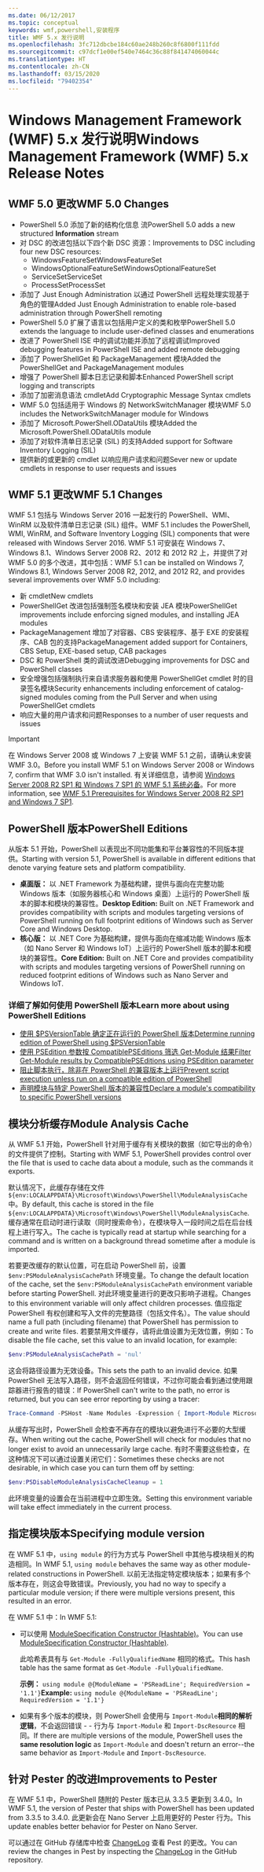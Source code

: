 ```yaml
---
ms.date: 06/12/2017
ms.topic: conceptual
keywords: wmf,powershell,安装程序
title: WMF 5.x 发行说明
ms.openlocfilehash: 3fc712dbcbe184c60ae248b260c8f6800f111fdd
ms.sourcegitcommit: c97dcf1e00ef540e7464c36c88f841474060044c
ms.translationtype: HT
ms.contentlocale: zh-CN
ms.lasthandoff: 03/15/2020
ms.locfileid: "79402354"
---
```

# <a name="windows-management-framework-wmf-5x-release-notes"></a><span data-ttu-id="a8b94-103">Windows Management Framework (WMF) 5.x 发行说明</span><span class="sxs-lookup"><span data-stu-id="a8b94-103">Windows Management Framework (WMF) 5.x Release Notes</span></span>

## <a name="wmf-50-changes"></a><span data-ttu-id="a8b94-104">WMF 5.0 更改</span><span class="sxs-lookup"><span data-stu-id="a8b94-104">WMF 5.0 Changes</span></span>

- <span data-ttu-id="a8b94-105">PowerShell 5.0 添加了新的结构化信息  流</span><span class="sxs-lookup"><span data-stu-id="a8b94-105">PowerShell 5.0 adds a new structured **Information** stream</span></span>
- <span data-ttu-id="a8b94-106">对 DSC 的改进包括以下四个新 DSC 资源：</span><span class="sxs-lookup"><span data-stu-id="a8b94-106">Improvements to DSC including four new DSC resources:</span></span>
  - <span data-ttu-id="a8b94-107">WindowsFeatureSet</span><span class="sxs-lookup"><span data-stu-id="a8b94-107">WindowsFeatureSet</span></span>
  - <span data-ttu-id="a8b94-108">WindowsOptionalFeatureSet</span><span class="sxs-lookup"><span data-stu-id="a8b94-108">WindowsOptionalFeatureSet</span></span>
  - <span data-ttu-id="a8b94-109">ServiceSet</span><span class="sxs-lookup"><span data-stu-id="a8b94-109">ServiceSet</span></span>
  - <span data-ttu-id="a8b94-110">ProcessSet</span><span class="sxs-lookup"><span data-stu-id="a8b94-110">ProcessSet</span></span>
- <span data-ttu-id="a8b94-111">添加了 Just Enough Administration 以通过 PowerShell 远程处理实现基于角色的管理</span><span class="sxs-lookup"><span data-stu-id="a8b94-111">Added Just Enough Administration to enable role-based administration through PowerShell remoting</span></span>
- <span data-ttu-id="a8b94-112">PowerShell 5.0 扩展了语言以包括用户定义的类和枚举</span><span class="sxs-lookup"><span data-stu-id="a8b94-112">PowerShell 5.0 extends the language to include user-defined classes and enumerations</span></span>
- <span data-ttu-id="a8b94-113">改进了 PowerShell ISE 中的调试功能并添加了远程调试</span><span class="sxs-lookup"><span data-stu-id="a8b94-113">Improved debugging features in PowerShell ISE and added remote debugging</span></span>
- <span data-ttu-id="a8b94-114">添加了 PowerShellGet 和 PackageManagement 模块</span><span class="sxs-lookup"><span data-stu-id="a8b94-114">Added the PowerShellGet and PackageManagement modules</span></span>
- <span data-ttu-id="a8b94-115">增强了 PowerShell 脚本日志记录和脚本</span><span class="sxs-lookup"><span data-stu-id="a8b94-115">Enhanced PowerShell script logging and transcripts</span></span>
- <span data-ttu-id="a8b94-116">添加了加密消息语法 cmdlet</span><span class="sxs-lookup"><span data-stu-id="a8b94-116">Add Cryptographic Message Syntax cmdlets</span></span>
- <span data-ttu-id="a8b94-117">WMF 5.0 包括适用于 Windows 的 NetworkSwitchManager 模块</span><span class="sxs-lookup"><span data-stu-id="a8b94-117">WMF 5.0 includes the NetworkSwitchManager module for Windows</span></span>
- <span data-ttu-id="a8b94-118">添加了 Microsoft.PowerShell.ODataUtils 模块</span><span class="sxs-lookup"><span data-stu-id="a8b94-118">Added the Microsoft.PowerShell.ODataUtils module</span></span>
- <span data-ttu-id="a8b94-119">添加了对软件清单日志记录 (SIL) 的支持</span><span class="sxs-lookup"><span data-stu-id="a8b94-119">Added support for Software Inventory Logging (SIL)</span></span>
- <span data-ttu-id="a8b94-120">提供新的或更新的 cmdlet 以响应用户请求和问题</span><span class="sxs-lookup"><span data-stu-id="a8b94-120">Sever new or update cmdlets in response to user requests and issues</span></span>

## <a name="wmf-51-changes"></a><span data-ttu-id="a8b94-121">WMF 5.1 更改</span><span class="sxs-lookup"><span data-stu-id="a8b94-121">WMF 5.1 Changes</span></span>

<span data-ttu-id="a8b94-122">WMF 5.1 包括与 Windows Server 2016 一起发行的 PowerShell、WMI、WinRM 以及软件清单日志记录 (SIL) 组件。</span><span class="sxs-lookup"><span data-stu-id="a8b94-122">WMF 5.1 includes the PowerShell, WMI, WinRM, and Software Inventory Logging (SIL) components that were released with Windows Server 2016.</span></span> <span data-ttu-id="a8b94-123">WMF 5.1 可安装在 Windows 7、Windows 8.1、Windows Server 2008 R2、2012 和 2012 R2 上，并提供了对 WMF 5.0 的多个改进，其中包括：</span><span class="sxs-lookup"><span data-stu-id="a8b94-123">WMF 5.1 can be installed on Windows 7, Windows 8.1, Windows Server 2008 R2, 2012, and 2012 R2, and provides several improvements over WMF 5.0 including:</span></span>

- <span data-ttu-id="a8b94-124">新 cmdlet</span><span class="sxs-lookup"><span data-stu-id="a8b94-124">New cmdlets</span></span>
- <span data-ttu-id="a8b94-125">PowerShellGet 改进包括强制签名模块和安装 JEA 模块</span><span class="sxs-lookup"><span data-stu-id="a8b94-125">PowerShellGet improvements include enforcing signed modules, and installing JEA modules</span></span>
- <span data-ttu-id="a8b94-126">PackageManagement 增加了对容器、CBS 安装程序、基于 EXE 的安装程序、CAB 包的支持</span><span class="sxs-lookup"><span data-stu-id="a8b94-126">PackageManagement added support for Containers, CBS Setup, EXE-based setup, CAB packages</span></span>
- <span data-ttu-id="a8b94-127">DSC 和 PowerShell 类的调试改进</span><span class="sxs-lookup"><span data-stu-id="a8b94-127">Debugging improvements for DSC and PowerShell classes</span></span>
- <span data-ttu-id="a8b94-128">安全增强包括强制执行来自请求服务器和使用 PowerShellGet cmdlet 时的目录签名模块</span><span class="sxs-lookup"><span data-stu-id="a8b94-128">Security enhancements including enforcement of catalog-signed modules coming from the Pull Server and when using PowerShellGet cmdlets</span></span>
- <span data-ttu-id="a8b94-129">响应大量的用户请求和问题</span><span class="sxs-lookup"><span data-stu-id="a8b94-129">Responses to a number of user requests and issues</span></span>

> [!IMPORTANT]
> <span data-ttu-id="a8b94-130">在 Windows Server 2008 或 Windows 7 上安装 WMF 5.1 之前，请确认未安装 WMF 3.0。</span><span class="sxs-lookup"><span data-stu-id="a8b94-130">Before you install WMF 5.1 on Windows Server 2008 or Windows 7, confirm that WMF 3.0 isn't installed.</span></span> <span data-ttu-id="a8b94-131">有关详细信息，请参阅 [Windows Server 2008 R2 SP1 和 Windows 7 SP1 的 WMF 5.1 系统必备](../setup/install-configure.md#wmf-51-prerequisites-for-windows-server-2008-r2-sp1-and-windows-7-sp1)。</span><span class="sxs-lookup"><span data-stu-id="a8b94-131">For more information, see [WMF 5.1 Prerequisites for Windows Server 2008 R2 SP1 and Windows 7 SP1](../setup/install-configure.md#wmf-51-prerequisites-for-windows-server-2008-r2-sp1-and-windows-7-sp1).</span></span>

## <a name="powershell-editions"></a><span data-ttu-id="a8b94-132">PowerShell 版本</span><span class="sxs-lookup"><span data-stu-id="a8b94-132">PowerShell Editions</span></span>

<span data-ttu-id="a8b94-133">从版本 5.1 开始，PowerShell 以表现出不同功能集和平台兼容性的不同版本提供。</span><span class="sxs-lookup"><span data-stu-id="a8b94-133">Starting with version 5.1, PowerShell is available in different editions that denote varying feature sets and platform compatibility.</span></span>

- <span data-ttu-id="a8b94-134">**桌面版：** 以 .NET Framework 为基础构建，提供与面向在完整功能 Windows 版本（如服务器核心和 Windows 桌面）上运行的 PowerShell 版本的脚本和模块的兼容性。</span><span class="sxs-lookup"><span data-stu-id="a8b94-134">**Desktop Edition:** Built on .NET Framework and provides compatibility with scripts and modules targeting versions of PowerShell running on full footprint editions of Windows such as Server Core and Windows Desktop.</span></span>
- <span data-ttu-id="a8b94-135">**核心版：** 以 .NET Core 为基础构建，提供与面向在缩减功能 Windows 版本（如 Nano Server 和 Windows IoT）上运行的 PowerShell 版本的脚本和模块的兼容性。</span><span class="sxs-lookup"><span data-stu-id="a8b94-135">**Core Edition:** Built on .NET Core and provides compatibility with scripts and modules targeting versions of PowerShell running on reduced footprint editions of Windows such as Nano Server and Windows IoT.</span></span>

### <a name="learn-more-about-using-powershell-editions"></a><span data-ttu-id="a8b94-136">详细了解如何使用 PowerShell 版本</span><span class="sxs-lookup"><span data-stu-id="a8b94-136">Learn more about using PowerShell Editions</span></span>

- [<span data-ttu-id="a8b94-137">使用 $PSVersionTable 确定正在运行的 PowerShell 版本</span><span class="sxs-lookup"><span data-stu-id="a8b94-137">Determine running edition of PowerShell using $PSVersionTable</span></span>](/powershell/module/microsoft.powershell.core/about/about_automatic_variables)
- [<span data-ttu-id="a8b94-138">使用 PSEdition 参数按 CompatiblePSEditions 筛选 Get-Module 结果</span><span class="sxs-lookup"><span data-stu-id="a8b94-138">Filter Get-Module results by CompatiblePSEditions using PSEdition parameter</span></span>](/powershell/module/microsoft.powershell.core/get-module)
- [<span data-ttu-id="a8b94-139">阻止脚本执行，除非在 PowerShell 的兼容版本上运行</span><span class="sxs-lookup"><span data-stu-id="a8b94-139">Prevent script execution unless run on a compatible edition of PowerShell</span></span>](/powershell/scripting/gallery/concepts/script-psedition-support)
- [<span data-ttu-id="a8b94-140">声明模块与特定 PowerShell 版本的兼容性</span><span class="sxs-lookup"><span data-stu-id="a8b94-140">Declare a module's compatibility to specific PowerShell versions</span></span>](/powershell/scripting/gallery/concepts/module-psedition-support)

## <a name="module-analysis-cache"></a><span data-ttu-id="a8b94-141">模块分析缓存</span><span class="sxs-lookup"><span data-stu-id="a8b94-141">Module Analysis Cache</span></span>

<span data-ttu-id="a8b94-142">从 WMF 5.1 开始，PowerShell 针对用于缓存有关模块的数据（如它导出的命令）的文件提供了控制。</span><span class="sxs-lookup"><span data-stu-id="a8b94-142">Starting with WMF 5.1, PowerShell provides control over the file that is used to cache data about a module, such as the commands it exports.</span></span>

<span data-ttu-id="a8b94-143">默认情况下，此缓存存储在文件 `${env:LOCALAPPDATA}\Microsoft\Windows\PowerShell\ModuleAnalysisCache` 中。</span><span class="sxs-lookup"><span data-stu-id="a8b94-143">By default, this cache is stored in the file `${env:LOCALAPPDATA}\Microsoft\Windows\PowerShell\ModuleAnalysisCache`.</span></span> <span data-ttu-id="a8b94-144">缓存通常在启动时进行读取（同时搜索命令），在模块导入一段时间之后在后台线程上进行写入。</span><span class="sxs-lookup"><span data-stu-id="a8b94-144">The cache is typically read at startup while searching for a command and is written on a background thread sometime after a module is imported.</span></span>

<span data-ttu-id="a8b94-145">若要更改缓存的默认位置，可在启动 PowerShell 前，设置 `$env:PSModuleAnalysisCachePath` 环境变量。</span><span class="sxs-lookup"><span data-stu-id="a8b94-145">To change the default location of the cache, set the `$env:PSModuleAnalysisCachePath` environment variable before starting PowerShell.</span></span> <span data-ttu-id="a8b94-146">对此环境变量进行的更改只影响子进程。</span><span class="sxs-lookup"><span data-stu-id="a8b94-146">Changes to this environment variable will only affect children processes.</span></span> <span data-ttu-id="a8b94-147">值应指定 PowerShell 有权创建和写入文件的完整路径（包括文件名）。</span><span class="sxs-lookup"><span data-stu-id="a8b94-147">The value should name a full path (including filename) that PowerShell has permission to create and write files.</span></span> <span data-ttu-id="a8b94-148">若要禁用文件缓存，请将此值设置为无效位置，例如：</span><span class="sxs-lookup"><span data-stu-id="a8b94-148">To disable the file cache, set this value to an invalid location, for example:</span></span>

```powershell
$env:PSModuleAnalysisCachePath = 'nul'
```

<span data-ttu-id="a8b94-149">这会将路径设置为无效设备。</span><span class="sxs-lookup"><span data-stu-id="a8b94-149">This sets the path to an invalid device.</span></span> <span data-ttu-id="a8b94-150">如果 PowerShell 无法写入路径，则不会返回任何错误，不过你可能会看到通过使用跟踪器进行报告的错误：</span><span class="sxs-lookup"><span data-stu-id="a8b94-150">If PowerShell can't write to the path, no error is returned, but you can see error reporting by using a tracer:</span></span>

```powershell
Trace-Command -PSHost -Name Modules -Expression { Import-Module Microsoft.PowerShell.Management -Force }
```

<span data-ttu-id="a8b94-151">从缓存写出时，PowerShell 会检查不再存在的模块以避免进行不必要的大型缓存。</span><span class="sxs-lookup"><span data-stu-id="a8b94-151">When writing out the cache, PowerShell will check for modules that no longer exist to avoid an unnecessarily large cache.</span></span> <span data-ttu-id="a8b94-152">有时不需要这些检查，在这种情况下可以通过设置关闭它们：</span><span class="sxs-lookup"><span data-stu-id="a8b94-152">Sometimes these checks are not desirable, in which case you can turn them off by setting:</span></span>

```powershell
$env:PSDisableModuleAnalysisCacheCleanup = 1
```

<span data-ttu-id="a8b94-153">此环境变量的设置会在当前进程中立即生效。</span><span class="sxs-lookup"><span data-stu-id="a8b94-153">Setting this environment variable will take effect immediately in the current process.</span></span>

## <a name="specifying-module-version"></a><span data-ttu-id="a8b94-154">指定模块版本</span><span class="sxs-lookup"><span data-stu-id="a8b94-154">Specifying module version</span></span>

<span data-ttu-id="a8b94-155">在 WMF 5.1 中，`using module` 的行为方式与 PowerShell 中其他与模块相关的构造相同。</span><span class="sxs-lookup"><span data-stu-id="a8b94-155">In WMF 5.1, `using module` behaves the same way as other module-related constructions in PowerShell.</span></span>
<span data-ttu-id="a8b94-156">以前无法指定特定模块版本；如果有多个版本存在，则这会导致错误。</span><span class="sxs-lookup"><span data-stu-id="a8b94-156">Previously, you had no way to specify a particular module version; if there were multiple versions present, this resulted in an error.</span></span>

<span data-ttu-id="a8b94-157">在 WMF 5.1 中：</span><span class="sxs-lookup"><span data-stu-id="a8b94-157">In WMF 5.1:</span></span>

- <span data-ttu-id="a8b94-158">可以使用 [ModuleSpecification Constructor (Hashtable)](/dotnet/api/microsoft.powershell.commands.modulespecification.-ctor?view=powershellsdk-1.1.0#Microsoft_PowerShell_Commands_ModuleSpecification__ctor_System_Collections_Hashtable_)。</span><span class="sxs-lookup"><span data-stu-id="a8b94-158">You can use [ModuleSpecification Constructor (Hashtable)](/dotnet/api/microsoft.powershell.commands.modulespecification.-ctor?view=powershellsdk-1.1.0#Microsoft_PowerShell_Commands_ModuleSpecification__ctor_System_Collections_Hashtable_).</span></span>

  <span data-ttu-id="a8b94-159">此哈希表具有与 `Get-Module -FullyQualifiedName` 相同的格式。</span><span class="sxs-lookup"><span data-stu-id="a8b94-159">This hash table has the same format as `Get-Module -FullyQualifiedName`.</span></span>

  <span data-ttu-id="a8b94-160">**示例：** `using module @{ModuleName = 'PSReadLine'; RequiredVersion = '1.1'}`</span><span class="sxs-lookup"><span data-stu-id="a8b94-160">**Example:** `using module @{ModuleName = 'PSReadLine'; RequiredVersion = '1.1'}`</span></span>

- <span data-ttu-id="a8b94-161">如果有多个版本的模块，则 PowerShell 会使用与 `Import-Module`**相同的解析逻辑**，不会返回错误 - - 行为与 `Import-Module` 和 `Import-DscResource` 相同。</span><span class="sxs-lookup"><span data-stu-id="a8b94-161">If there are multiple versions of the module, PowerShell uses the **same resolution logic** as `Import-Module` and doesn't return an error--the same behavior as `Import-Module` and `Import-DscResource`.</span></span>

## <a name="improvements-to-pester"></a><span data-ttu-id="a8b94-162">针对 Pester 的改进</span><span class="sxs-lookup"><span data-stu-id="a8b94-162">Improvements to Pester</span></span>

<span data-ttu-id="a8b94-163">在 WMF 5.1 中，PowerShell 随附的 Pester 版本已从 3.3.5 更新到 3.4.0。</span><span class="sxs-lookup"><span data-stu-id="a8b94-163">In WMF 5.1, the version of Pester that ships with PowerShell has been updated from 3.3.5 to 3.4.0.</span></span>
<span data-ttu-id="a8b94-164">此更新会在 Nano Server 上启用更好的 Pester 行为。</span><span class="sxs-lookup"><span data-stu-id="a8b94-164">This update enables better behavior for Pester on Nano Server.</span></span>

<span data-ttu-id="a8b94-165">可以通过在 GitHub 存储库中检查 [ChangeLog](https://github.com/pester/Pester/blob/master/CHANGELOG.md) 查看 Pest 的更改。</span><span class="sxs-lookup"><span data-stu-id="a8b94-165">You can review the changes in Pest by inspecting the [ChangeLog](https://github.com/pester/Pester/blob/master/CHANGELOG.md) in the GitHub repository.</span></span>
